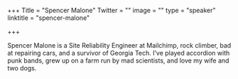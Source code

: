 +++
Title = "Spencer Malone"
Twitter = ""
image = ""
type = "speaker"
linktitle = "spencer-malone"

+++

Spencer Malone is a Site Reliability Engineer at Mailchimp, rock climber, bad at repairing cars, and a survivor of Georgia Tech. I’ve played accordion with punk bands, grew up on a farm run by mad scientists, and love my wife and two dogs.

